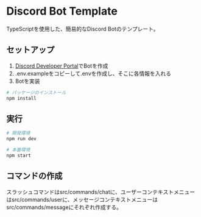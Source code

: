 # Discord Bot Template
TypeScriptを使用した、簡易的なDiscord Botのテンプレート。

## セットアップ
1. [Discord Developer Portal](https://discord.com/developers/applications)でBotを作成
2. .env.exampleをコピーして.envを作成し、そこに各情報を入れる
3. Botを実装

```bash
# パッケージのインストール
npm install
```

## 実行
```bash
# 開発環境
npm run dev
```
```bash
# 本番環境
npm start
```

## コマンドの作成
スラッシュコマンドはsrc/commands/chatに、ユーザーコンテキストメニューはsrc/commands/userに、メッセージコンテキストメニューはsrc/commands/messageにそれぞれ作成する。
